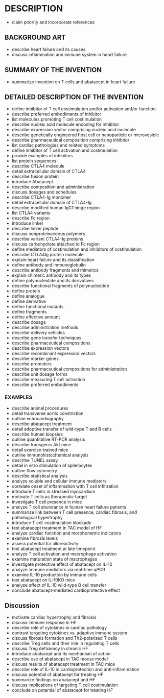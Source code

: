 # DESCRIPTION

- claim priority and incorporate references

## BACKGROUND ART

- describe heart failure and its causes
- discuss inflammation and immune system in heart failure

## SUMMARY OF THE INVENTION

- summarize invention on T cells and abatacept in heart failure

## DETAILED DESCRIPTION OF THE INVENTION

- define inhibitor of T cell costimulation and/or activation and/or function
- describe preferred embodiments of inhibitor
- list molecules promoting T cell costimulation
- describe nucleic acid molecule encoding for inhibitor
- describe expression vector comprising nucleic acid molecule
- describe genetically engineered host cell or nanoparticle or microvesicle
- describe pharmaceutical composition comprising inhibitor
- list cardiac pathologies and related symptoms
- define inhibitor of T cell activation and costimulation
- provide examples of inhibitors
- list protein sequences
- describe CTLA4 molecule
- detail extracellular domain of CTLA4
- describe fusion protein
- introduce Abatacept
- describe composition and administration
- discuss dosages and schedules
- describe CTLA4-Ig monomer
- detail extracellular domain of CTLA4-Ig
- describe modified human IgG1 hinge region
- list CTLA4 variants
- describe Fc region
- introduce linker
- describe linker peptide
- discuss nonproteinaceous polymers
- describe variant CTLA4-Ig proteins
- discuss carbohydrate attached to Fc region
- define mediators of costimulation and inhibitors of costimulation
- describe CTLA4Ig protein molecule
- explain heart failure and its classification
- define antibody and immunoglobulin
- describe antibody fragments and mimetics
- explain chimeric antibody and its types
- define polynucleotide and its derivatives
- describe functional fragments of polynucleotide
- define protein
- define analogue
- define derivative
- define functional mutants
- define fragments
- define effective amount
- describe dosage
- describe administration methods
- describe delivery vehicles
- describe gene transfer techniques
- describe pharmaceutical compositions
- describe expression vectors
- describe recombinant expression vectors
- describe marker genes
- describe promoters
- describe pharmaceutical compositions for administration
- describe unit dosage forms
- describe measuring T cell activation
- describe preferred embodiments

### EXAMPLES

- describe animal procedures
- detail transverse aortic constriction
- outline echocardiography
- describe abatacept treatment
- detail adoptive transfer of wild-type T and B cells
- describe human biopsies
- outline quantitative RT-PCR analysis
- describe transgenic Akt mice
- detail exercise-trained mice
- outline immunohistochemical analysis
- describe TUNEL assay
- detail in vitro stimulation of splenocytes
- outline flow cytometry
- describe statistical analysis
- analyze soluble and cellular immune mediators
- correlate onset of inflammation with T cell infiltration
- introduce T cells in stressed myocardium
- motivate T cells as therapeutic target
- investigate T cell presence in mice
- analyze T cell abundance in human heart failure patients
- summarize link between T cell presence, cardiac fibrosis, and pathological hypertrophy
- introduce T cell costimulation blockade
- test abatacept treatment in TAC model of HF
- analyze cardiac function and morphometric indicators
- examine fibrosis levels
- assess potential for alloreactivity
- test abatacept treatment at late timepoint
- analyze T cell activation and macrophage activation
- examine maturation state of macrophages
- investigate protective effect of abatacept on IL-10
- analyze immune mediators via real-time qPCR
- examine IL-10 production by immune cells
- test abatacept on IL-10KO mice
- analyze effect of IL-10 wild-type B cell transfer
- conclude abatacept-mediated cardioprotective effect

## Discussion

- motivate cardiac hypertrophy and fibrosis
- discuss immune response in HF
- describe role of cytokines in cardiac pathology
- contrast targeting cytokines vs. adaptive immune system
- discuss fibrosis formation and Th2-polarized T cells
- describe Treg cells and their role in regulating T cells
- discuss Treg deficiency in chronic HF
- introduce abatacept and its mechanism of action
- describe use of abatacept in TAC mouse model
- discuss results of abatacept treatment in TAC mice
- describe role of IL-10 in cardioprotection and anti-inflammation
- discuss potential of abatacept for treating HF
- summarize findings on abatacept and HF
- discuss implications of targeting T cell costimulation
- conclude on potential of abatacept for treating HF

